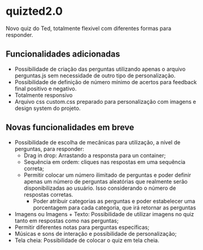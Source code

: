 # quizted2.0
Novo quiz do Ted, totalmente flexivel com diferentes formas para responder.

## Funcionalidades adicionadas
- Possibilidade de criação das perguntas utilizando apenas o arquivo perguntas.js sem necessidade de outro tipo de personalização.
- Possibilidade de definição de número mínimo de acertos para feedback final positivo e negativo.
- Totalmente responsivo
- Arquivo css custom.css preparado para personalização com imagens e design system do projeto.

## Novas funcionalidades em breve
- Possibilidade de escolha de mecânicas para utilização, a nível de perguntas, para responder:
  - Drag in drop: Arrastando a responsta para un container;
  - Sequência em ordem: cliques nas respostas em uma sequência correta;
  - Permitir colocar um número ilimitado de perguntas e poder definir apenas um número de perguntas aleatórias que realmente serão disponibilizadas ao usuário. Isso considerando o número de respostas corretas.
    - Poder atribuir categorias as perguntas e poder estabelecer uma porcentagem para cada categoria, que irá retornar as perguntas
- Imagens ou Imagens + Texto: Possibilidade de utilizar imagens no quiz tanto em respostas como nas perguntas;
- Permitir diferentes notas para perguntas específicas;
- Músicas e sons de interação e possibilidade de personalização;
- Tela cheia: Possibilidade de colocar o quiz em tela cheia.
